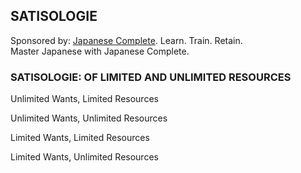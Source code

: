 ## SATISOLOGIE

Sponsored by: [Japanese Complete](https://japanesecomplete.com/). Learn. Train. Retain.  
Master Japanese with Japanese Complete.

### SATISOLOGIE: OF LIMITED AND UNLIMITED RESOURCES

Unlimited Wants, Limited Resources

Unlimited Wants, Unlimited Resources

Limited Wants, Limited Resources

Limited Wants, Unlimited Resources
